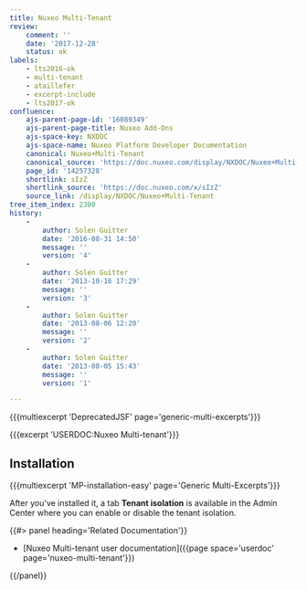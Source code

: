 ```yaml
---
title: Nuxeo Multi-Tenant
review:
    comment: ''
    date: '2017-12-28'
    status: ok
labels:
    - lts2016-ok
    - multi-tenant
    - ataillefer
    - excerpt-include
    - lts2017-ok
confluence:
    ajs-parent-page-id: '16089349'
    ajs-parent-page-title: Nuxeo Add-Ons
    ajs-space-key: NXDOC
    ajs-space-name: Nuxeo Platform Developer Documentation
    canonical: Nuxeo+Multi-Tenant
    canonical_source: 'https://doc.nuxeo.com/display/NXDOC/Nuxeo+Multi-Tenant'
    page_id: '14257328'
    shortlink: sIzZ
    shortlink_source: 'https://doc.nuxeo.com/x/sIzZ'
    source_link: /display/NXDOC/Nuxeo+Multi-Tenant
tree_item_index: 2300
history:
    -
        author: Solen Guitter
        date: '2016-08-31 14:50'
        message: ''
        version: '4'
    -
        author: Solen Guitter
        date: '2013-10-16 17:29'
        message: ''
        version: '3'
    -
        author: Solen Guitter
        date: '2013-08-06 12:20'
        message: ''
        version: '2'
    -
        author: Solen Guitter
        date: '2013-08-05 15:43'
        message: ''
        version: '1'

---
```


{{{multiexcerpt 'DeprecatedJSF' page='generic-multi-excerpts'}}}

{{{excerpt 'USERDOC:Nuxeo Multi-tenant'}}}

## Installation

{{{multiexcerpt 'MP-installation-easy' page='Generic Multi-Excerpts'}}}

After you've installed it, a tab **Tenant isolation** is available in the Admin Center where you can enable or disable the tenant isolation.

<div class="row" data-equalizer data-equalize-on="medium">
<div class="column medium-6">
{{#> panel heading='Related Documentation'}}

- [Nuxeo Multi-tenant user documentation]({{page space='userdoc' page='nuxeo-multi-tenant'}})

{{/panel}}
</div>
<div class="column medium-6">

</div>
</div>
